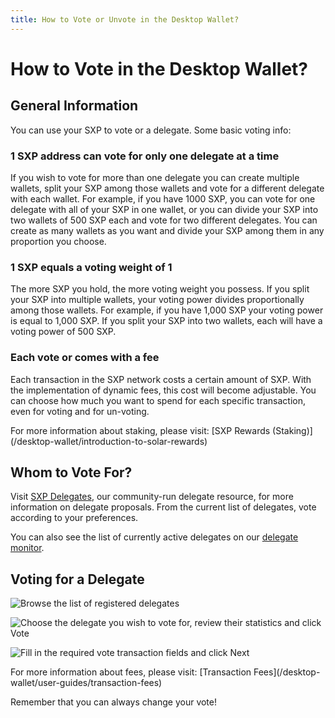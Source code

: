 ```yaml
---
title: How to Vote or Unvote in the Desktop Wallet?
---
```


# How to Vote in the Desktop Wallet?

## General Information

You can use your SXP to vote or a delegate. Some basic voting info:

### 1 SXP address can vote for only one delegate at a time

If you wish to vote for more than one delegate you can create multiple wallets, split your SXP among those wallets and vote for a different delegate with each wallet. For example, if you have 1000 SXP, you can vote for one delegate with all of your SXP in one wallet, or you can divide your SXP into two wallets of 500 SXP each and vote for two different delegates. You can create as many wallets as you want and divide your SXP among them in any proportion you choose.

### 1 SXP equals a voting weight of 1

The more SXP you hold, the more voting weight you possess. If you split your SXP into multiple wallets, your voting power divides proportionally among those wallets. For example, if you have 1,000 SXP your voting power is equal to 1,000 SXP. If you split your SXP into two wallets, each will have a voting power of 500 SXP.

### Each vote or comes with a fee

Each transaction in the SXP network costs a certain amount of SXP. With the implementation of dynamic fees, this cost will become adjustable. You can choose how much you want to spend for each specific transaction, even for voting and for un-voting.

<x-alert type="info">
For more information about staking, please visit: [SXP Rewards (Staking)](/desktop-wallet/introduction-to-solar-rewards)
</x-alert>

## Whom to Vote For?

Visit [SXP Delegates](https://delegates.solar.org/), our community-run delegate resource, for more information on delegate proposals. From the current list of delegates, vote according to your preferences.

You can also see the list of currently active delegates on our [delegate monitor](https://explorer.solar.org/delegates).

## Voting for a Delegate

![Browse the list of registered delegates](/desktop-wallet/assets/delegates.png)

![Choose the delegate you wish to vote for, review their statistics and click Vote](/desktop-wallet/assets/delegatestats.png)

![Fill in the required vote transaction fields and click Next](/desktop-wallet/assets/vote.png)

<x-alert type="info">
For more information about fees, please visit: [Transaction Fees](/desktop-wallet/user-guides/transaction-fees)
</x-alert>


Remember that you can always change your vote!
